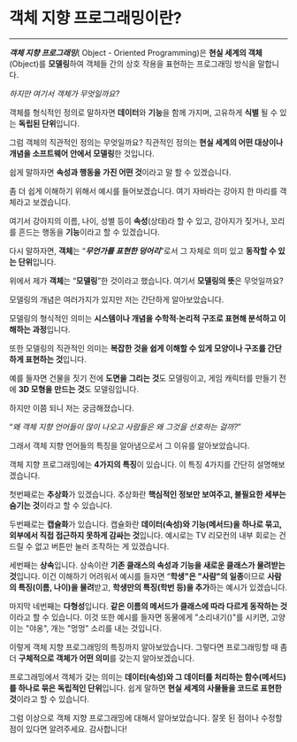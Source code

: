 # 객체 지향 프로그래밍이란?

---
***객체 지향 프로그래밍***( Object - Oriented Programming)은 **현실 세계의 객체**(Object)를 **모델링**하여
객체들 간의 상호 작용을 표현하는 프로그래밍 방식을 말합니다.



*하지만 여기서 객체가 무엇일까요?*



객체를 형식적인 정의로 말하자면
**데이터**와 **기능**을 함께 가지며, 고유하게 **식별** 될 수 있는 **독립된 단위**입니다.


 
그럼 객체의 직관적인 정의는 무엇일까요?
직관적인 정의는 **현실 세계의 어떤 대상이나 개념을 소프트웨어 안에서 모델링**한 것입니다.



쉽게 말하자면 **속성과 행동을 가진 어떤 것**이라고 말 할 수 있겠습니다.



좀 더 쉽게 이해하기 위해서 예시를 들어보겠습니다.
여기 자바라는 강아지 한 마리를 객체라고 보겠습니다.

여기서 강아지의 이름, 나이, 성별 등이 **속성**(상태)라 할 수 있고,
강아지가 짖거나, 꼬리를 흔드는 행동을 **기능**이라고 할 수 있겠습니다.

다시 말하자면, **객체**는 “***무언가를 표현한 덩어리***”로서 그 자체로 의미 있고 **동작할 수 있는 단위**입니다.

위에서 제가 **객체**는 “**모델링**”한 것이라고 했습니다.
여기서 **모델링의 뜻**은 무엇일까요?

모델링의 개념은 여러가지가 있지만 저는 간단하게 알아보았습니다.

모델링의 형식적인 의미는
**시스템이나 개념을 수학적·논리적 구조로 표현해 분석하고 이해하는 과정**입니다.

또한 모델링의 직관적인 의미는
**복잡한 것을 쉽게 이해할 수 있게 모양이나 구조를 간단하게 표현하는 것**입니다.

예를 들자면 
건물을 짓기 전에 **도면을 그리는 것**도 모델링이고, 게임 캐릭터를 만들기 전에 
**3D 모형을 만드는 것**도 모델링입니다.

하지만 이쯤 되니 저는 궁금해졌습니다.

“*왜 객체 지향 언어들이 많이 나오고 사람들은 왜 그것을 선호하는 걸까?*”

그래서 객체 지향 언어들의 특징을 알아냄으로서 그 이유를 알아보았습니다.

객체 지향 프로그래밍에는 **4가지의 특징**이 있습니다.
이 특징 4가지를 간단히 설명해보겠습니다.

첫번째로는 **추상화**가 있겠습니다.
추상화란 **핵심적인 정보만 보여주고, 불필요한 세부는 숨기는 것**이라고 할 수 있습니다.

두번째로는 **캡슐화**가 있습니다.
캡슐화란 **데이터(속성)와 기능(메서드)을 하나로 묶고, 외부에서 직접 접근하지 못하게 감싸는 것**입니다.
예시로는 TV 리모컨의 내부 회로는 건드릴 수 없고 버튼만 눌러 조작하는 게 있겠습니다.

세번째는 **상속**입니다.
상속이란 **기존 클래스의 속성과 기능을 새로운 클래스가 물려받는 것**입니다.
이건 이해하기 어려워서 예시를 들자면
“**학생"은 "사람"의 일종**이므로 **사람의 특징(이름, 나이)을 물려**받고, **학생만의 특징(학번 등)을 추가**하는
예시가 있겠습니다.

마지막 네번째는 **다형성**입니다.
**같은 이름의 메서드가 클래스에 따라 다르게 동작하는 것**이라고 할 수 있습니다.
이것 또한 예시를 들자면 
동물에게 "소리내기()"를 시키면, 고양이는 "야옹", 개는 "멍멍" 소리를 내는 것입니다. 

이렇게 객체 지향 프로그래밍의 특징까지 알아보았습니다.
그렇다면 프로그래밍할 때 좀 더 **구체적으로 객체가 어떤 의미**를 갖는지 알아보겠습니다.

프로그래밍에서 객체가 갖는 의미는
**데이터(속성)와 그 데이터를 처리하는 함수(메서드)를 하나로 묶은 독립적인 단위**입니다.
쉽게 말하면 
**현실 세계의 사물들을 코드로 표현한 것**이라고 할 수 있습니다.

그럼 이상으로 객체 지향 프로그래밍에 대해서 알아보았습니다.
잘못 된 점이나 수정할 점이 있다면 알려주세요.
감사합니다!
